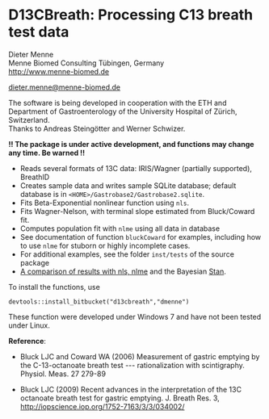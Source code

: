 D13CBreath: Processing C13 breath test data
===========================================

Dieter Menne   
Menne Biomed Consulting Tübingen, Germany    
http://www.menne-biomed.de   

dieter.menne@menne-biomed.de 

The software is being developed in cooperation with the ETH and Department of Gastroenterology of the University Hospital of Zürich, Switzerland.  
Thanks to Andreas Steingötter and Werner Schwizer.

__!! The package is under active development, and functions may change any time. Be warned !!__

* Reads several formats of 13C data: IRIS/Wagner (partially supported), BreathID
* Creates sample data and writes sample SQLite database; default database is in `<HOME>/Gastrobase2/Gastrobase2.sqlite`.
* Fits Beta-Exponential nonlinear function using `nls`.
* Fits Wagner-Nelson, with terminal slope estimated from Bluck/Coward fit.
* Computes population fit with `nlme` using all data in database
* See documentation of function `bluckCoward` for examples, including how to use
  `nlme` for stuborn or highly incomplete cases.
* For additional examples, see the folder `inst/tests` of the source package
* [A comparison of results with nls, nlme](https://bitbucket.org/dmenne/d13cbreath/downloads/BreathTestBayes.html) and the Bayesian [Stan](http://www.mc-stan.org).



To install the functions, use
```
devtools::install_bitbucket("d13cbreath","dmenne")
```

These function were developed under Windows 7 and have not been tested under Linux.

__Reference__: 

* Bluck LJC and Coward WA (2006) Measurement of gastric emptying by the C-13-octanoate breath test --- rationalization with scintigraphy. Physiol. Meas. 27 279-89

* Bluck LJC (2009) Recent advances in the interpretation of the 13C octanoate breath test for gastric emptying. J. Breath Res. 3, http://iopscience.iop.org/1752-7163/3/3/034002/